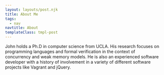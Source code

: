 ```yaml
---
layout: layouts/post.njk
title: About Me
tags:
  - nav
navtitle: About
templateClass: tmpl-post
---
```


John holds a Ph.D in computer science from UCLA. His research focuses on
programming languages and formal verification in the context of concurrency
and weak memory models. He is also an experienced software developer with a
history of involvement in a variety of different software projects like
Vagrant and jQuery.
